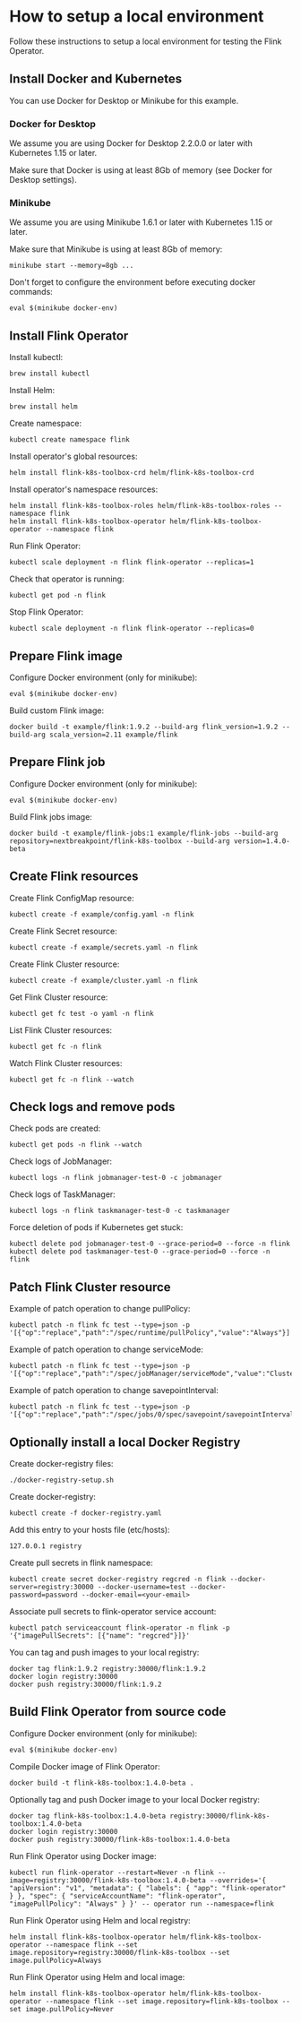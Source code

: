 # How to setup a local environment   

Follow these instructions to setup a local environment for testing the Flink Operator.



## Install Docker and Kubernetes   

You can use Docker for Desktop or Minikube for this example.

### Docker for Desktop   

We assume you are using Docker for Desktop 2.2.0.0 or later with Kubernetes 1.15 or later.

Make sure that Docker is using at least 8Gb of memory (see Docker for Desktop settings).

### Minikube

We assume you are using Minikube 1.6.1 or later with Kubernetes 1.15 or later.

Make sure that Minikube is using at least 8Gb of memory:

    minikube start --memory=8gb ...

Don't forget to configure the environment before executing docker commands:

    eval $(minikube docker-env)



## Install Flink Operator    

Install kubectl:

    brew install kubectl

Install Helm:

    brew install helm

Create namespace:

    kubectl create namespace flink

Install operator's global resources:

    helm install flink-k8s-toolbox-crd helm/flink-k8s-toolbox-crd

Install operator's namespace resources:

    helm install flink-k8s-toolbox-roles helm/flink-k8s-toolbox-roles --namespace flink
    helm install flink-k8s-toolbox-operator helm/flink-k8s-toolbox-operator --namespace flink

Run Flink Operator:

    kubectl scale deployment -n flink flink-operator --replicas=1

Check that operator is running:

    kubectl get pod -n flink

Stop Flink Operator:

    kubectl scale deployment -n flink flink-operator --replicas=0

## Prepare Flink image    

Configure Docker environment (only for minikube):

    eval $(minikube docker-env)

Build custom Flink image:

    docker build -t example/flink:1.9.2 --build-arg flink_version=1.9.2 --build-arg scala_version=2.11 example/flink

## Prepare Flink job    

Configure Docker environment (only for minikube):

    eval $(minikube docker-env)

Build Flink jobs image:

    docker build -t example/flink-jobs:1 example/flink-jobs --build-arg repository=nextbreakpoint/flink-k8s-toolbox --build-arg version=1.4.0-beta

## Create Flink resources    

Create Flink ConfigMap resource:

    kubectl create -f example/config.yaml -n flink

Create Flink Secret resource:

    kubectl create -f example/secrets.yaml -n flink

Create Flink Cluster resource:

    kubectl create -f example/cluster.yaml -n flink

Get Flink Cluster resource:

    kubectl get fc test -o yaml -n flink

List Flink Cluster resources:

    kubectl get fc -n flink

Watch Flink Cluster resources:

    kubectl get fc -n flink --watch

## Check logs and remove pods     

Check pods are created:

    kubectl get pods -n flink --watch

Check logs of JobManager:

    kubectl logs -n flink jobmanager-test-0 -c jobmanager

Check logs of TaskManager:

    kubectl logs -n flink taskmanager-test-0 -c taskmanager

Force deletion of pods if Kubernetes get stuck:

    kubectl delete pod jobmanager-test-0 --grace-period=0 --force -n flink
    kubectl delete pod taskmanager-test-0 --grace-period=0 --force -n flink

## Patch Flink Cluster resource     

Example of patch operation to change pullPolicy:

    kubectl patch -n flink fc test --type=json -p '[{"op":"replace","path":"/spec/runtime/pullPolicy","value":"Always"}]'

Example of patch operation to change serviceMode:

    kubectl patch -n flink fc test --type=json -p '[{"op":"replace","path":"/spec/jobManager/serviceMode","value":"ClusterIP"}]'

Example of patch operation to change savepointInterval:

    kubectl patch -n flink fc test --type=json -p '[{"op":"replace","path":"/spec/jobs/0/spec/savepoint/savepointInterval","value":60}]'

## Optionally install a local Docker Registry

Create docker-registry files:

    ./docker-registry-setup.sh

Create docker-registry:

    kubectl create -f docker-registry.yaml

Add this entry to your hosts file (etc/hosts):

    127.0.0.1 registry

Create pull secrets in flink namespace:

    kubectl create secret docker-registry regcred -n flink --docker-server=registry:30000 --docker-username=test --docker-password=password --docker-email=<your-email>

Associate pull secrets to flink-operator service account:

    kubectl patch serviceaccount flink-operator -n flink -p '{"imagePullSecrets": [{"name": "regcred"}]}'

You can tag and push images to your local registry:

    docker tag flink:1.9.2 registry:30000/flink:1.9.2
    docker login registry:30000
    docker push registry:30000/flink:1.9.2



## Build Flink Operator from source code

Configure Docker environment (only for minikube):

    eval $(minikube docker-env)

Compile Docker image of Flink Operator:

    docker build -t flink-k8s-toolbox:1.4.0-beta .

Optionally tag and push Docker image to your local Docker registry:

    docker tag flink-k8s-toolbox:1.4.0-beta registry:30000/flink-k8s-toolbox:1.4.0-beta
    docker login registry:30000
    docker push registry:30000/flink-k8s-toolbox:1.4.0-beta

Run Flink Operator using Docker image:

    kubectl run flink-operator --restart=Never -n flink --image=registry:30000/flink-k8s-toolbox:1.4.0-beta --overrides='{ "apiVersion": "v1", "metadata": { "labels": { "app": "flink-operator" } }, "spec": { "serviceAccountName": "flink-operator", "imagePullPolicy": "Always" } }' -- operator run --namespace=flink

Run Flink Operator using Helm and local registry:

    helm install flink-k8s-toolbox-operator helm/flink-k8s-toolbox-operator --namespace flink --set image.repository=registry:30000/flink-k8s-toolbox --set image.pullPolicy=Always

Run Flink Operator using Helm and local image:

    helm install flink-k8s-toolbox-operator helm/flink-k8s-toolbox-operator --namespace flink --set image.repository=flink-k8s-toolbox --set image.pullPolicy=Never
